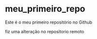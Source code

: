 # meu_primeiro_repo
Este é o meu primeiro repositório no Github


fiz uma alteração no repositorio remoto
